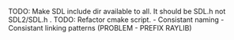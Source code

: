 TODO: Make SDL include dir available to all. It should be SDL.h not SDL2/SDL.h . 
TODO: Refactor cmake script. 
    - Consistant naming 
    - Consistant linking patterns (PROBLEM - PREFIX RAYLIB)